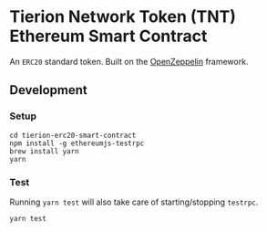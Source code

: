 # Tierion Network Token (TNT) Ethereum Smart Contract

An `ERC20` standard token. Built on the [OpenZeppelin](https://openzeppelin.org/) framework.

## Development

### Setup

```
cd tierion-erc20-smart-contract
npm install -g ethereumjs-testrpc
brew install yarn
yarn
```

### Test

Running `yarn test` will also take care of starting/stopping `testrpc`.

```
yarn test
```
